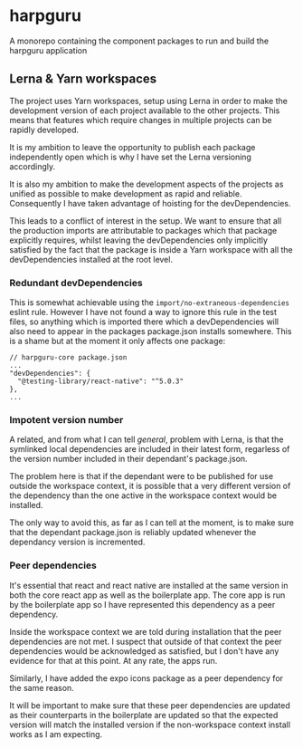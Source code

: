# harpguru

A monorepo containing the component packages to run and build the harpguru application

## Lerna & Yarn workspaces

The project uses Yarn workspaces, setup using Lerna in order to make the development version of each project available to the other projects. This means that features which require changes in multiple projects can be rapidly developed.

It is my ambition to leave the opportunity to publish each package independently open which is why I have set the Lerna versioning accordingly.

It is also my ambition to make the development aspects of the projects as unified as possible to make development as rapid and reliable. Consequently I have taken advantage of hoisting for the devDependencies.

This leads to a conflict of interest in the setup. We want to ensure that all the production imports are attributable to packages which that package explicitly requires, whilst leaving the devDependencies only implicitly satisfied by the fact that the package is inside a Yarn workspace with all the devDependencies installed at the root level.

### Redundant devDependencies

This is somewhat achievable using the `import/no-extraneous-dependencies` eslint rule. However I have not found a way to ignore this rule in the test files, so anything which is imported there which a devDependencies will also need to appear in the packages package.json installs somewhere. This is a shame but at the moment it only affects one package:

```
// harpguru-core package.json
...
"devDependencies": {
  "@testing-library/react-native": "^5.0.3"
},
...
```

### Impotent version number

A related, and from what I can tell *general*, problem with Lerna, is that the symlinked local dependencies are included in their latest form, regarless of the version number included in their dependant's package.json.

The problem here is that if the dependant were to be published for use outside the workspace context, it is possible that a very different version of the dependency than the one active in the workspace context would be installed.

The only way to avoid this, as far as I can tell at the moment, is to make sure that the dependant package.json is reliably updated whenever the dependancy version is incremented.

### Peer dependencies

It's essential that react and react native are installed at the same version in both the core react app as well as the boilerplate app. The core app is run by the boilerplate app so I have represented this dependency as a peer dependency.

Inside the workspace context we are told during installation that the peer dependencies are not met. I suspect that outside of that context the peer dependencies would be acknowledged as satisfied, but I don't have any evidence for that at this point. At any rate, the apps run.

Similarly, I have added the expo icons package as a peer dependency for the same reason.

It will be important to make sure that these peer dependencies are updated as their counterparts in the boilerplate are updated so that the expected version will match the installed version if the non-workspace context install works as I am expecting.
